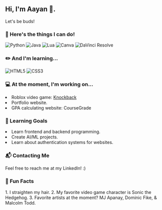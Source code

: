 ## Hi, I'm Aayan 👋.
<p>Let's be buds!</p>

<h3>🎯 Here's the things I can do! </h3>
<p>
  <img src="https://img.shields.io/badge/Python-3776AB?style=for-the-badge&logo=python&logoColor=white" alt="Python"/>
  <img src="https://img.shields.io/badge/Java-007396?style=for-the-badge&logo=java&logoColor=white" alt="Java"/>
  <img src="https://img.shields.io/badge/Lua-2C2D72?style=for-the-badge&logo=lua&logoColor=white" alt="Lua"/>
  <img src="https://img.shields.io/badge/Canva-00C4CC?style=for-the-badge&logo=canva&logoColor=white" alt="Canva"/>
  <img src="https://img.shields.io/badge/DaVinci%20Resolve-1C1C1C?style=for-the-badge&logo=davinciresolve&logoColor=white" alt="DaVinci Resolve"/>
</div>
</p>

<h3>✏️ And I'm learning...</h3>
<p>
  <img src="https://img.shields.io/badge/HTML5-E34F26?style=for-the-badge&logo=html5&logoColor=white" alt="HTML5"/>
  <img src="https://img.shields.io/badge/CSS3-1572B6?style=for-the-badge&logo=css3&logoColor=white" alt="CSS3"/>
</p>

<h3>💻 At the moment, I'm working on...</h3>
<li> Roblox video game: <a href="https://www.roblox.com/games/15664778655/Knockback" target="_blank">Knockback</a></li>
<li> Portfolio website. </li>
<li> GPA calculating website: CourseGrade </li>

<h3>🚀 Learning Goals</h3>
<p>
  <li> Learn frontend and backend programming. </li>
  <li> Create AI/ML projects. </li>
  <li> Learn about authentication systems for websites. </li>
</p>

<h3>📬 Contacting Me </h3>
Feel free to reach me at my LinkedIn! :)

<h3>🪮 Fun Facts </h3>
1. I straighten my hair.
2. My favorite video game character is Sonic the Hedgehog.
3. Favorite artists at the moment? MJ Apanay, Dominic Fike, & Malcolm Todd.
